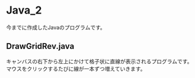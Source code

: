 # Java_2
今までに作成したJavaのプログラムです。
## DrawGridRev.java
キャンバスの右下から左上にかけて格子状に直線が表示されるプログラムです。マウスをクリックするたびに線が一本ずつ増えていきます。
## 
